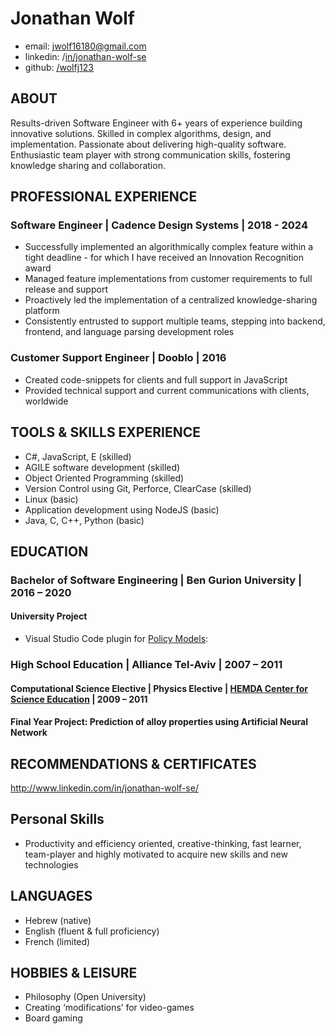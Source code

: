 # Jonathan Wolf
* email: jwolf16180@gmail.com
* linkedin: /[in/jonathan-wolf-se](https://www.linkedin.com/in/jonathan-wolf-se)
* github: [/wolfj123](https://github.com/wolfj123/)

## ABOUT
Results-driven Software Engineer with 6+ years of experience building innovative solutions. Skilled in complex algorithms, design, and implementation. Passionate about delivering high-quality software. Enthusiastic team player with strong communication skills, fostering knowledge sharing and collaboration.

## PROFESSIONAL EXPERIENCE
### Software Engineer | Cadence Design Systems | 2018 - 2024
* Successfully implemented an algorithmically complex feature within a tight deadline - 
for which I have received an Innovation Recognition award
* Managed feature implementations from customer requirements to full release and support 
* Proactively led the implementation of a centralized knowledge-sharing platform
* Consistently entrusted to support multiple teams, stepping into backend, frontend, and language parsing development roles

### Customer Support Engineer | Dooblo | 2016
* Created code-snippets for clients and full support in JavaScript
* Provided technical support and current communications with clients, worldwide

## TOOLS & SKILLS EXPERIENCE
*	C#, JavaScript, E (skilled)
*	AGILE software development (skilled)
*	Object Oriented Programming (skilled)
*	Version Control using Git, Perforce, ClearCase (skilled)
*	Linux (basic)
*	Application development using NodeJS (basic)
*	Java, C, C++, Python (basic)

## EDUCATION
### Bachelor of Software Engineering | Ben Gurion University | 2016 – 2020
#### University Project
* Visual Studio Code plugin for [Policy Models](https://datatagginglibrary.readthedocs.io/en/latest/index.html#):

### High School Education | Alliance Tel-Aviv | 2007 – 2011
#### Computational Science Elective | Physics Elective | [HEMDA Center for Science Education](https://en.hemda.org.il/Info/?pageId=1) | 2009 – 2011
#### Final Year Project: Prediction of alloy properties using Artificial Neural Network

## RECOMMENDATIONS & CERTIFICATES
http://www.linkedin.com/in/jonathan-wolf-se/

## Personal Skills
* Productivity and efficiency oriented, creative-thinking, fast learner, team-player and highly motivated to acquire new skills and new technologies

## LANGUAGES
* Hebrew (native)
* English (fluent & full proficiency)
* French (limited)

## HOBBIES & LEISURE  
* Philosophy (Open University)
*	Creating ‘modifications’ for video-games
*	Board gaming

